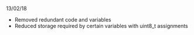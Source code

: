 13/02/18
- Removed redundant code and variables
- Reduced storage required by certain variables with uint8_t assignments